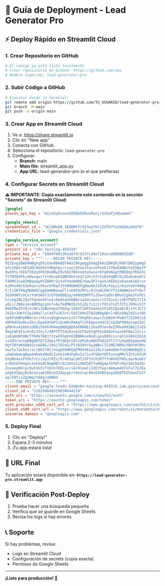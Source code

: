 # 🚀 Guía de Deployment - Lead Generator Pro

## ⚡ Deploy Rápido en Streamlit Cloud

### 1. Crear Repositorio en GitHub
```bash
# El código ya está listo localmente
# Crear repositorio en GitHub: https://github.com/new
# Nombre sugerido: lead-generator-pro
```

### 2. Subir Código a GitHub
```bash
# Ejecutar desde la terminal:
git remote add origin https://github.com/TU_USUARIO/lead-generator-pro.git
git branch -M main
git push -u origin main
```

### 3. Crear App en Streamlit Cloud
1. Ve a: https://share.streamlit.io
2. Clic en "New app"
3. Conecta con GitHub
4. Selecciona el repositorio: `lead-generator-pro`
5. Configurar:
   - **Branch**: main
   - **Main file**: streamlit_app.py
   - **App URL**: lead-generator-pro (o el que prefieras)

### 4. Configurar Secrets en Streamlit Cloud

**⚠️ IMPORTANTE: Copia exactamente este contenido en la sección "Secrets" de Streamlit Cloud:**

```toml
[google]
places_api_key = "AIzaSyDsovxSO5Qk65EwsRwzjrSIdaPjmQuumek"

[google_sheets]
spreadsheet_id = "1KjQMeQQ_3EO0MtfrSO7waTHtiZdTb7futHIA4yk6Xf8"
credentials_file = "google_credentials.json"

[google_service_account]
type = "service_account"
project_id = "n8n-testing-459319"
private_key_id = "b9d4f8d1301a8fdcb237cd4ef28accdd098032d0"
private_key = """-----BEGIN PRIVATE KEY-----
MIIEvgIBADANBgkqhkiG9w0BAQEFAASCBKgwggSkAgEAAoIBAQDjK06lDNZypWqD
mfz1KbhrmE1dQl6bGEeYd0ghQu/rsaejXEueJTacnoPeeEJJYBoE8BBiFp93WgfP
0wS9tLrGEbfIK2y0Vk3DoHBwI9v5B1TW3nomtaSwsor87qHVAGgtMBR8mpTRQo3s
TtTMZ84Pk/mDwvgwifzt8Sxob5QNFOHIoGqTiUh/UJlSxbSVqNKtbLGDaOuKw6F2
F4HMGJcwQIMBqaqyHYZBHP/SsVxPVmoHd8E/6ww3P2+geX/AEEbIxEaeaA10Irvn
miMYe40cbIbRex+ufKucOfKqfJStW9bW4EPgBGw84J2O1R/FUyzJ/KasVobY4HAg
F/ti5B7PAgMBAAECggEAANBowq7lrskQ5O2RFz/8jhvNlEWCYf210DWN2eoTYNvf
5GSHdWTiULVzYoK3WSf3/bTGOQBQ2g/mdNXQ9MTFyJ5w+CqOGrQMeX2gkG3YoFEi
hts6gZ8L2Qa7FqnmnkFieIsQeAtqUobB8czaIUczwoLslCVIuckjjdkYPGRIZ714
yOLl/2N8ejmn80M3gcgXnfu6xfk8MWI8/kSiDLfz1zi+TXCefnZtfITiJ5Mnv5Jf
W96FMwIPnNjVcNCxJmBokdpa7X0Xq/iE0oT16PSSemkmIFs651QydA/BjsXtJE7Z
3kIk+JUKYC5pi68ellcCdXTulK7xt/5dIIkMnZTAIQKBgQD+l+DGokNqlHZsvt0h
np6FoHBPpMBmrar/tKivsQGgbvwxnjx5rTOXgRXcxwycZsbWjK+PwB5T1520OlLD
d0P8459xMuuZKsjEpeE8VbP11duH0iMXAqTlUFEmpsnXdS2CsbZmPINdatnpUIAl
gR8nkxA16bXzUQ6zShOGVR4mqQKBgQDkbKNHAEiI6a5MJe+OwZ5MaaR8ZWGjIvEb
96gCWFdIsx9vR/Z5njf/dRPTFT54zOa+pSVTAzEtqMt6xDd8oFnaxbOFRa11Ivjs
zoEqAUKhUWcTf6Ok760jf3zwU5hqVn62BNWkoxBoELqoub0QssvrqFlbS0m1Ib1d
xi40SrwctwKBgQDT8l53HpifPs9EArUXCvUPa5x0QUTHdibYT27rLKGdDSg4qnHQ
HgfIRfeMX8042zsHXAG/24Gj7OlmI/PItB5OhrSyyWBnl72iMDJNR0/VBd+Ht8Hs
ow/hs7aLRejczLlBh27At/noqE6XNKQqFM95461oJJOL51wkmDOe7nd2WQKBgQCz
udq6abmoqByw44RakXMo8lIuYmJxRnPpKnIx7io3FGDeYQPIaznqMMc5ZVSzHZ1M
UYpNh4xxPYdkf/CciVpJrRZz/P/e03aCdHTihP1VCkSM7ffnNYHIFW5LdarNuGKY
erNSh87H4qnLSeE9u0CBmgM8tr822mYx21XNZSQffwKBgApfOfQfrMqt5dihm3O/
ZceaepRE+pc8uFUU2zTVOck7KDLvcriA+91awCiIdEtTwpr4Wqwm4O7kFxC7GJKa
yOgkXSQqjBz8C4xiq62REoXZ3dqygertdnU+qr0bnO44B5qxgxDQ0TkIhSwnCVJf
ep/b8fixZqnWq/n8AgJaDNDd
-----END PRIVATE KEY-----"""
client_email = "google-leads-b2b@n8n-testing-459319.iam.gserviceaccount.com"
client_id = "116294668329830644224"
auth_uri = "https://accounts.google.com/o/oauth2/auth"
token_uri = "https://oauth2.googleapis.com/token"
auth_provider_x509_cert_url = "https://www.googleapis.com/oauth2/v1/certs"
client_x509_cert_url = "https://www.googleapis.com/robot/v1/metadata/x509/google-leads-b2b%40n8n-testing-459319.iam.gserviceaccount.com"
universe_domain = "googleapis.com"
```

### 5. Deploy Final
1. Clic en "Deploy!"
2. Espera 2-3 minutos
3. ¡Tu app estará lista!

## 🎯 URL Final
Tu aplicación estará disponible en:
**`https://lead-generator-pro.streamlit.app`**

## 🔧 Verificación Post-Deploy
1. Prueba hacer una búsqueda pequeña
2. Verifica que se guarde en Google Sheets
3. Revisa los logs si hay errores

## 📞 Soporte
Si hay problemas, revisa:
- Logs en Streamlit Cloud
- Configuración de secrets (copia exacta)
- Permisos de Google Sheets

---
**¡Listo para producción! 🚀** 